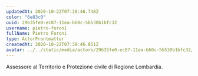 ```yaml
---
updatedAt: 2020-10-22T07:39:46.748Z
color: "6e83c0"
uuid: 29635fe0-ec87-11ea-b60c-5b530b1bfc32
username: pietro-foroni
fullName: Pietro Foroni
type: ActorFrontmatter
createdAt: 2020-10-22T07:39:46.851Z
avatar: ../../static/media/actors/29635fe0-ec87-11ea-b60c-5b530b1bfc32/pietro-foroni-ok.jpg
---
```


Assessore al Territorio e Protezione civile di Regione Lombardia.
